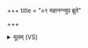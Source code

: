 +++
title = "०९ महानग्न्युप ब्रूते"

+++
<details><summary>मूलम् (VS)</summary>

म॑हान॒ग्न्युप॑ ब्रूते स्वसा॒वेशि॑तं॒ पसः॑।  
इ॒त्थं फल॑स्य॒ वृक्ष॑स्य॒ शूर्पे॑ शूर्पं॒ भजे॑महि ॥
</details>